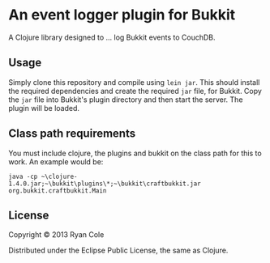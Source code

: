 # An event logger plugin for Bukkit

A Clojure library designed to ... log Bukkit events to CouchDB.

## Usage

Simply clone this repository and compile using `lein jar`. This should install the required dependencies and create the required `jar` file, for Bukkit. Copy the `jar` file into Bukkit's plugin directory and then start the server. The plugin will be loaded.

## Class path requirements

You must include clojure, the plugins and bukkit on the class path for this to work. An example would be:

```
java -cp ~\clojure-1.4.0.jar;~\bukkit\plugins\*;~\bukkit\craftbukkit.jar org.bukkit.craftbukkit.Main
```

## License

Copyright © 2013 Ryan Cole

Distributed under the Eclipse Public License, the same as Clojure.
